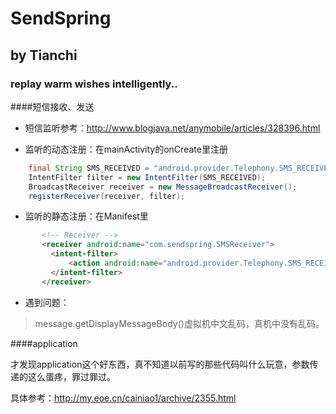 SendSpring
==========
   by Tianchi
----------
### replay warm wishes intelligently..

####短信接收、发送

 * 短信监听参考：http://www.blogjava.net/anymobile/articles/328396.html

 * 监听的动态注册：在mainActivity的onCreate里注册

```java
    final String SMS_RECEIVED = "android.provider.Telephony.SMS_RECEIVED";
    IntentFilter filter = new IntentFilter(SMS_RECEIVED);
    BroadcastReceiver receiver = new MessageBroadcastReceiver();
    registerReceiver(receiver, filter);
```

 * 监听的静态注册：在Manifest里

``` html
       <!-- Receiver -->
       <receiver android:name="com.sendspring.SMSReceiver">
         <intent-filter>
             <action android:name="android.provider.Telephony.SMS_RECEIVED" />
         </intent-filter>
       </receiver>
```


 * 遇到问题：

 >message.getDisplayMessageBody()虚拟机中文乱码，真机中没有乱码。

 ####application

 才发现application这个好东西，真不知道以前写的那些代码叫什么玩意，参数传递的这么蛋疼，罪过罪过。

 具体参考：http://my.eoe.cn/cainiao1/archive/2355.html